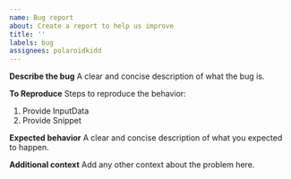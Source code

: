 ```yaml
---
name: Bug report
about: Create a report to help us improve
title: ''
labels: bug
assignees: polaroidkidd
---
```


**Describe the bug**
A clear and concise description of what the bug is.

**To Reproduce**
Steps to reproduce the behavior:

1. Provide InputData
2. Provide Snippet

**Expected behavior**
A clear and concise description of what you expected to happen.

**Additional context**
Add any other context about the problem here.
